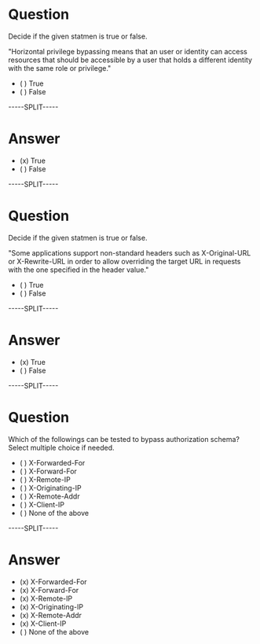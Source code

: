 # Question

Decide if the given statmen is true or false.

"Horizontal privilege bypassing means that an user or identity can access resources that should be accessible by a user that holds a different identity with the same role or privilege."

* ( ) True
* ( ) False

-----SPLIT-----

# Answer

* (x) True
* ( ) False

-----SPLIT-----

# Question

Decide if the given statmen is true or false.

"Some applications support non-standard headers such as X-Original-URL or X-Rewrite-URL in order to allow overriding the target URL in requests with the one specified in the header value."

* ( ) True
* ( ) False

-----SPLIT-----

# Answer

* (x) True
* ( ) False

-----SPLIT-----

# Question

Which of the followings can be tested to bypass authorization schema? Select multiple choice if needed.

* ( ) X-Forwarded-For
* ( ) X-Forward-For
* ( ) X-Remote-IP
* ( ) X-Originating-IP
* ( ) X-Remote-Addr
* ( ) X-Client-IP
* ( ) None of the above 

-----SPLIT-----

# Answer

* (x) X-Forwarded-For
* (x) X-Forward-For
* (x) X-Remote-IP
* (x) X-Originating-IP
* (x) X-Remote-Addr
* (x) X-Client-IP
* ( ) None of the above 
